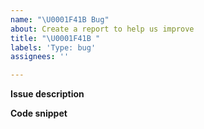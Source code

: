 ```yaml
---
name: "\U0001F41B Bug"
about: Create a report to help us improve
title: "\U0001F41B "
labels: 'Type: bug'
assignees: ''

---
```


**Issue description**

**Code snippet**

```go

```
